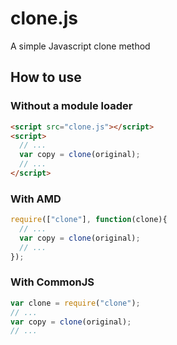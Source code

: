 # clone.js
A simple Javascript clone method

## How to use
### Without a module loader
```html
<script src="clone.js"></script>
<script>
  // ...
  var copy = clone(original);
  // ...
</script>
```

### With AMD
```javascript
require(["clone"], function(clone){
  // ...
  var copy = clone(original);
  // ...
});
```

### With CommonJS
```javascript
var clone = require("clone");
// ...
var copy = clone(original);
// ...
```
